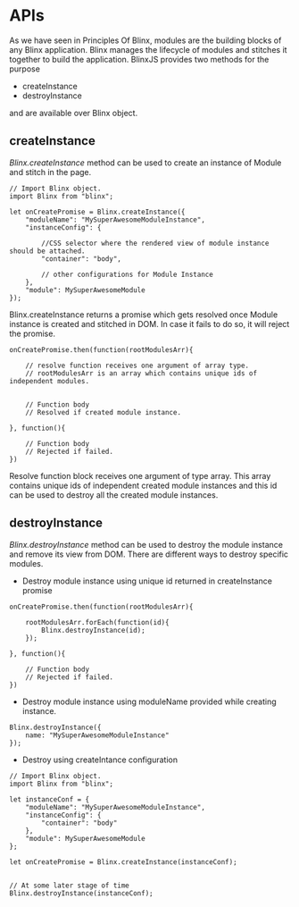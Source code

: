 # APIs

As we have seen in Principles Of Blinx, modules are the building blocks of any Blinx application. Blinx manages the lifecycle of modules and stitches it together to build the application. BlinxJS provides two methods for the purpose

* createInstance
* destroyInstance

and are available over Blinx object.

## createInstance

_Blinx.createInstance_ method can be used to create an instance of Module and stitch in the page.

```
// Import Blinx object.
import Blinx from "blinx";

let onCreatePromise = Blinx.createInstance({
    "moduleName": "MySuperAwesomeModuleInstance",
    "instanceConfig": {
        
        //CSS selector where the rendered view of module instance should be attached.
        "container": "body",
        
        // other configurations for Module Instance
    },
    "module": MySuperAwesomeModule
});
```

Blinx.createInstance returns a promise which gets resolved once Module instance is created and stitched in DOM. In case it fails to do so, it will reject the promise.

```
onCreatePromise.then(function(rootModulesArr){
    
    // resolve function receives one argument of array type.
    // rootModulesArr is an array which contains unique ids of independent modules.
    
    
    // Function body
    // Resolved if created module instance.

}, function(){

    // Function body
    // Rejected if failed.
})
```

Resolve function block receives one argument of type array. This array contains unique ids of independent created module instances and this id can be used to destroy all the created module instances.

## destroyInstance

_Blinx.destroyInstance_ method can be used to destroy the module instance and remove its view from DOM. There are different ways to destroy specific modules.



* Destroy module instance using unique id returned in createInstance promise

```
onCreatePromise.then(function(rootModulesArr){
    
    rootModulesArr.forEach(function(id){
        Blinx.destroyInstance(id);
    });

}, function(){

    // Function body
    // Rejected if failed.
})
```



* Destroy module instance using moduleName provided while creating instance.

```
Blinx.destroyInstance({
    name: "MySuperAwesomeModuleInstance"
});
```



* Destroy using createIntance configuration

```
// Import Blinx object.
import Blinx from "blinx";

let instanceConf = {
    "moduleName": "MySuperAwesomeModuleInstance",
    "instanceConfig": {
        "container": "body"
    },
    "module": MySuperAwesomeModule
};

let onCreatePromise = Blinx.createInstance(instanceConf);


// At some later stage of time
Blinx.destroyInstance(instanceConf);
```



